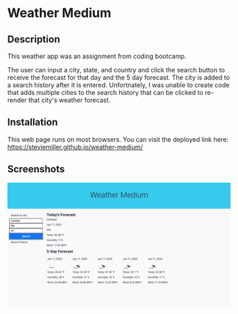 # Weather Medium

## Description

This weather app was an assignment from coding bootcamp.

The user can input a city, state, and country and click the search button to receive the forecast for that day and the 5 day forecast. The city is added to a search history after it is entered. Unfortnately, I was unable to create code that adds multiple cities to the search history that can be clicked to re-render that city's weather forecast. 

## Installation

This web page runs on most browsers. You can visit the deployed link here: https://steviemiller.github.io/weather-medium/

## Screenshots
![Screenshot](assets/images/weather-medium.png)